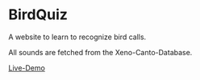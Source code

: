 # BirdQuiz

A website to learn to recognize bird calls.

All sounds are fetched from the Xeno-Canto-Database.

[Live-Demo](http://www.John-Ny811.github.io)
